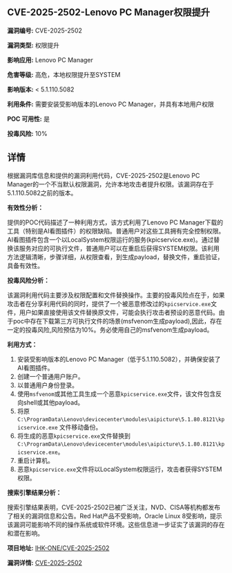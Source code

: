 ## CVE-2025-2502-Lenovo PC Manager权限提升

**漏洞编号:** CVE-2025-2502

**漏洞类型:** 权限提升

**影响应用:** Lenovo PC Manager

**危害等级:** 高危，本地权限提升至SYSTEM

**影响版本:** < 5.1.110.5082

**利用条件:** 需要安装受影响版本的Lenovo PC Manager，并具有本地用户权限

**POC 可用性:** 是

**投毒风险:** 10%

## 详情

根据漏洞库信息和提供的漏洞利用代码，CVE-2025-2502是Lenovo PC Manager的一个不当默认权限漏洞，允许本地攻击者提升权限。该漏洞存在于5.1.110.5082之前的版本。

**有效性分析：**

提供的POC代码描述了一种利用方式，该方式利用了Lenovo PC Manager下载的工具（特别是AI看图插件）的权限缺陷。普通用户对这些工具拥有完全控制权限。AI看图插件包含一个以LocalSystem权限运行的服务(kpicservice.exe)。通过替换该服务对应的可执行文件，普通用户可以在重启后获得SYSTEM权限。该利用方法逻辑清晰，步骤详细，从权限查看，到生成payload，替换文件，重启验证， 具备有效性。

**投毒风险分析：**

该漏洞利用代码主要涉及权限配置和文件替换操作。主要的投毒风险点在于，如果攻击者在分享利用代码的同时，提供了一个被恶意修改过的`kpicservice.exe`文件，用户如果直接使用该文件替换原文件，可能会执行攻击者预设的恶意代码。由于poc中存在下载第三方可执行文件的场景(msfvenom生成payload),因此，存在一定的投毒风险,风险预估为10%。务必使用自己的msfvenom生成payload。

**利用方式：**

1.  安装受影响版本的Lenovo PC Manager（低于5.1.110.5082），并确保安装了AI看图插件。
2.  创建一个普通用户账户。
3.  以普通用户身份登录。
4.  使用`msfvenom`或其他工具生成一个恶意`kpicservice.exe`文件，该文件包含反向shell或其他payload。
5.  将原`C:\ProgramData\Lenovo\devicecenter\modules\aipicture\5.1.80.8121\kpicservice.exe` 文件移动备份。
6.  将生成的恶意`kpicservice.exe`文件替换到`C:\ProgramData\Lenovo\devicecenter\modules\aipicture\5.1.80.8121\kpicservice.exe`。
7.  重启计算机。
8.  恶意`kpicservice.exe`文件将以LocalSystem权限运行，攻击者获得SYSTEM权限。

**搜索引擎结果分析：**

搜索引擎结果表明，CVE-2025-2502已被广泛关注，NVD、CISA等机构都发布了相关的漏洞信息和公告。Red Hat产品不受影响，Oracle Linux 8受影响，提示该漏洞可能影响不同的操作系统或软件环境。这些信息进一步证实了该漏洞的存在和潜在影响。


**项目地址:** [IHK-ONE/CVE-2025-2502](https://github.com/IHK-ONE/CVE-2025-2502)

**漏洞详情:** [CVE-2025-2502](https://nvd.nist.gov/vuln/detail/CVE-2025-2502)